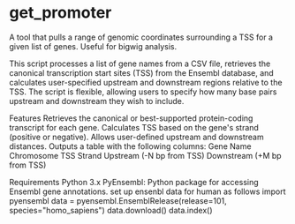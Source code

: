 # get_promoter
A tool that pulls a range of genomic coordinates surrounding a TSS for a given list of genes. Useful for bigwig analysis.

This script processes a list of gene names from a CSV file, retrieves the canonical transcription start sites (TSS) from the Ensembl database, and calculates user-specified upstream and downstream regions relative to the TSS. The script is flexible, allowing users to specify how many base pairs upstream and downstream they wish to include.

Features
Retrieves the canonical or best-supported protein-coding transcript for each gene.
Calculates TSS based on the gene's strand (positive or negative).
Allows user-defined upstream and downstream distances.
Outputs a table with the following columns:
Gene Name
Chromosome
TSS
Strand
Upstream (-N bp from TSS)
Downstream (+M bp from TSS)

Requirements
Python 3.x
PyEnsembl: Python package for accessing Ensembl gene annotations.
set up ensenbl data for human as follows
import pyensembl
data = pyensembl.EnsemblRelease(release=101, species="homo_sapiens")
data.download()
data.index()
